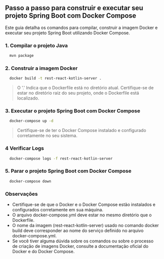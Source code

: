 ## Passo a passo para construir e executar seu projeto Spring Boot com Docker Compose

Este guia detalha os comandos para compilar, construir a imagem Docker e executar seu projeto Spring Boot utilizando Docker Compose.

### 1. Compilar o projeto Java

```bash
  mvn package
```

### 2. Construir a imagem Docker

```bash
  docker build -t rest-react-kotlin-server .
```

> O '.' Indica que o Dockerfile está no diretório atual. Certifique-se de estar no diretório raiz do seu projeto, onde o Dockerfile está localizado.

### 3. Executar o projeto Spring Boot com Docker Compose

```bash
  docker-compose up -d
```

> Certifique-se de ter o Docker Compose instalado e configurado corretamente no seu sistema.


### 4 Verificar Logs

```bash
  docker-compose logs -f rest-react-kotlin-server
```

### 5. Parar o projeto Spring Boot com Docker Compose

```bash
  docker-compose down
```

### Observações

- Certifique-se de que o Docker e o Docker Compose estão instalados e configurados corretamente em sua máquina.
- O arquivo docker-compose.yml deve estar no mesmo diretório que o Dockerfile.
- O nome da imagem (rest-react-kotlin-server) usado no comando docker build deve corresponder ao nome do serviço definido no arquivo docker-compose.yml.
- Se você tiver alguma dúvida sobre os comandos ou sobre o processo de criação de imagens Docker, consulte a documentação oficial do Docker e do Docker Compose.
